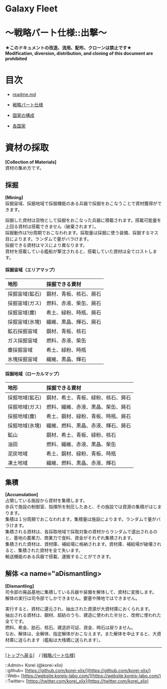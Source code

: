 # Galaxy Fleet
  
<h1>～戦略パート仕様::出撃～</h1>  
  

**★このドキュメントの改造、流用、配布、クローンは禁止です★**  
    **Modification, diversion, distribution, and cloning of this document are prohibited**  
  









# 目次 <a name="aMokuji"></a>
* [readme.md](/readme.md)
* [戦略パート仕様](/galaxyfleet_doc/strategypart/readme.md)

* [国家の構成](#iNationComposition)
* [各国家](#iEachNation)







# 資材の採取 <a name="aCollectionOfMaterials"></a>
**[Collection of Materials]**  
資材の集め方です。  
  

## 採掘 <a name="aMining"></a>
**[Mining]**  
採掘宙域、採掘地域で採掘機能のある兵器で採掘をおこなうことで資材獲得ができます。  
  
採掘した資材は貨物として採掘をおこなった兵器に積載されます。搭載可能量を上回る資材は搭載できません（破棄されます）。  
採掘動作は1分周期でおこなわれます。採取量は採掘に使う装備、採掘するマス目によります。ランダムで量がバラけます。  
採掘できる資材はマスにより異なります。  
資材を搭載している艦船が撃沈されると、搭載していた資材は全てロストします。  
  

#### 採掘宙域（エリアマップ）
|地形|採掘できる資材|
|:--|:--|
|採掘宙域(鉱石)  |鋼材、青板、核石、屑石  |
|採掘宙域(ガス)  |燃料、赤液、柴缶、屑石  |
|採掘宙域(塵)    |希土、緑粉、時瓶、屑石  |
|採掘宙域(氷塊)  |繊維、黒晶、輝石、屑石  |
|鉱石採掘宙域    |鋼材、青板、核石  |
|ガス採掘宙域    |燃料、赤液、柴缶  |
|塵採掘宙域      |希土、緑粉、時瓶  |
|氷塊採掘宙域    |繊維、黒晶、輝石  |

#### 採掘地域（ローカルマップ）
|地形|採掘できる資材|
|:--|:--|
|採掘地域(鉱石)  |鋼材、希土、青板、緑粉、核石、屑石  |
|採掘地域(ガス)  |燃料、繊維、赤液、黒晶、柴缶、屑石  |
|採掘地域(塵)    |希土、鋼材、緑粉、青板、時瓶、屑石  |
|採掘地域(氷塊)  |繊維、燃料、黒晶、赤液、輝石、屑石  |
|鉱山            |鋼材、希土、青板、緑粉、核石  |
|油田            |燃料、繊維、赤液、黒晶、柴缶  |
|泥炭地域        |希土、鋼材、緑粉、青板、時瓶  |
|凍土地域        |繊維、燃料、黒晶、赤液、輝石  |


## 集積 <a name="aAccumulation"></a>
**[Accumulation]**  
占領している施設から資材を集積します。  
歩兵で施設の制御室、指揮所を制圧したあと、その施設では資源の集積がはじまります。  
集積は１分周期でおこなわれます。集積量は施設によります。ランダムで量がバラけます。  
集積される資材は、各採取地域で採取対象の資材からランダムで選出されるのと、基地の農業力、商業力で食料、資金がそれぞれ集積されます。  
集積された資材は、資材庫、補給場に格納されます。資材庫、補給場が破壊されると、集積された資材を全て失います。  
輸送機能のある兵器で搭載、運搬することができます。  


## 解体 <a name="aDismantling></a>
**[Dismantling]**  
司令部の廃品基地に集積している兵器や装備を解体して、資材に変換します。  
解体の実行は司令部でしかできません。要塞や陣地ではできません。  
  
実行すると、資材に還元され、抽出された資源が大資材庫におくられます。  
抽出される資材は、鋼材、超紡のうち、建造に使われた半分と、改修に使われた全てです。  
燃料、希金、励石、核石、建造許可証、資金、時石は戻りません。  
なお、解体は、全解体、指定解体がおこなえます。また解体を中止すると、大資材庫に送られます（艦船は大桟橋に送られます）。  








***
[[トップへ戻る]](/readme.md)　/
[[戦略パート仕様]](readme.md)  
  
::Admin= Korei (@korei-xlix)  
::github= [https://github.com/korei-xlix/](https://github.com/korei-xlix/)  
::Web= [https://website.koreis-labo.com/](https://website.koreis-labo.com/)  
::Twitter= [https://twitter.com/korei_xlix](https://twitter.com/korei_xlix)  
